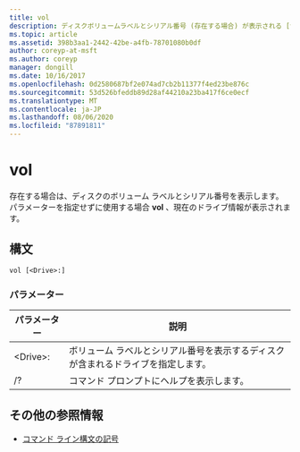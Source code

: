 ```yaml
---
title: vol
description: ディスクボリュームラベルとシリアル番号 (存在する場合) が表示される [vol] の参照記事。
ms.topic: article
ms.assetid: 398b3aa1-2442-42be-a4fb-78701080b0df
author: coreyp-at-msft
ms.author: coreyp
manager: dongill
ms.date: 10/16/2017
ms.openlocfilehash: 0d2580687bf2e074ad7cb2b11377f4ed23be876c
ms.sourcegitcommit: 53d526bfeddb89d28af44210a23ba417f6ce0ecf
ms.translationtype: MT
ms.contentlocale: ja-JP
ms.lasthandoff: 08/06/2020
ms.locfileid: "87891811"
---
```

# <a name="vol"></a>vol



存在する場合は、ディスクのボリューム ラベルとシリアル番号を表示します。  パラメーターを指定せずに使用する場合 **vol** 、現在のドライブ情報が表示されます。

## <a name="syntax"></a>構文

```
vol [<Drive>:]
```

### <a name="parameters"></a>パラメーター

|パラメーター|説明|
|---------|-----------|
|\<Drive>:|ボリューム ラベルとシリアル番号を表示するディスクが含まれるドライブを指定します。|
|/?|コマンド プロンプトにヘルプを表示します。|

## <a name="additional-references"></a>その他の参照情報

- [コマンド ライン構文の記号](command-line-syntax-key.md)